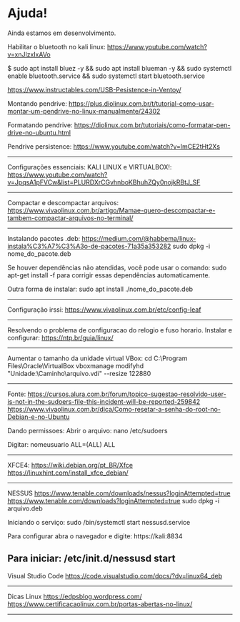 # Ajuda!

Ainda estamos em desenvolvimento.

Habilitar o bluetooth no kali linux:
https://www.youtube.com/watch?v=xnJlzxIxAVo

$ sudo apt install bluez -y && sudo apt install blueman -y && sudo systemctl enable bluetooth.service && sudo systemctl start bluetooth.service

https://www.instructables.com/USB-Pesistence-in-Ventoy/

Montando pendrive:
https://plus.diolinux.com.br/t/tutorial-como-usar-montar-um-pendrive-no-linux-manualmente/24302

Formatando pendrive:
https://diolinux.com.br/tutoriais/como-formatar-pen-drive-no-ubuntu.html

Pendrive persistence:
https://www.youtube.com/watch?v=lmCE2tHt2Xs

---------------------------------------------------------

Configurações essenciais: KALI LINUX e VIRTUALBOX!:
https://www.youtube.com/watch?v=JpqsA1pFVCw&list=PLURDXrCGvhnboKBhuhZQy0nojkRBtJ_SF

---------------------------------------------------------

Compactar e descompactar arquivos:
https://www.vivaolinux.com.br/artigo/Mamae-quero-descompactar-e-tambem-compactar-arquivos-no-terminal/

---------------------------------------------------------

Instalando pacotes .deb:
https://medium.com/@habbema/linux-instala%C3%A7%C3%A3o-de-pacotes-71a35a353282
sudo dpkg -i nome_do_pacote.deb

Se houver dependências não atendidas, você pode usar o comando:
sudo apt-get install -f
para corrigir essas dependências automaticamente.

Outra forma de instalar:
sudo apt install ./nome_do_pacote.deb

---------------------------------------------------------

Configuração irssi:
https://www.vivaolinux.com.br/etc/config-leaf

---------------------------------------------------------

Resolvendo o problema de configuracao do relogio e fuso horario.
Instalar e configurar:
https://ntp.br/guia/linux/

---------------------------------------------------------

Aumentar o tamanho da unidade virtual VBox:
cd C:\Program Files\Oracle\VirtualBox
vboxmanage modifyhd "Unidade:\Caminho\arquivo.vdi" --resize 122880

---------------------------------------------------------

Fonte: 
  https://cursos.alura.com.br/forum/topico-sugestao-resolvido-user-is-not-in-the-sudoers-file-this-incident-will-be-reported-259842
  https://www.vivaolinux.com.br/dica/Como-resetar-a-senha-do-root-no-Debian-e-no-Ubuntu

Dando permissoes:
Abrir o arquivo:
nano /etc/sudoers

Digitar:
nomeusuario  ALL=(ALL) ALL

---------------------------------------------------------

XFCE4:
https://wiki.debian.org/pt_BR/Xfce
https://linuxhint.com/install_xfce_debian/

---------------------------------------------------------

NESSUS
https://www.tenable.com/downloads/nessus?loginAttempted=true
https://www.tenable.com/downloads?loginAttempted=true
sudo dpkg -i arquivo.deb

Iniciando o serviço:
sudo /bin/systemctl start nessusd.service

Para configurar abra o navegador e digite:
https://kali:8834

Para iniciar:
/etc/init.d/nessusd start
---------------------------------------------------------

Visual Studio Code
https://code.visualstudio.com/docs/?dv=linux64_deb

---------------------------------------------------------

Dicas Linux
https://edpsblog.wordpress.com/
https://www.certificacaolinux.com.br/portas-abertas-no-linux/

---------------------------------------------------------
